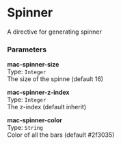 
Spinner
===
A directive for generating spinner  
  
### Parameters
**mac-spinner-size**  
Type: `Integer`  
The size of the spinne (default 16)  
  
**mac-spinner-z-index**  
Type: `Integer`  
The z-index (default inherit)  
  
**mac-spinner-color**  
Type: `String`  
Color of all the bars (default #2f3035)  
  

